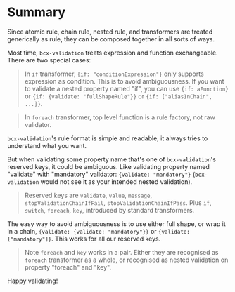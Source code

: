 # Summary

Since atomic rule, chain rule, nested rule, and transformers are treated generically as rule, they can be composed together in all sorts of ways.

Most time, `bcx-validation` treats expression and function exchangeable. There are two special cases:

> In `if` transformer, `{if: "conditionExpression"}` only supports expression as condition. This is to avoid ambiguousness. If you want to validate a nested property named "if", you can use `{if: aFunction}` or `{if: {validate: "fullShapeRule"}}` or `{if: ["aliasInChain", ...]}`.

> In `foreach` transformer, top level function is a rule factory, not raw validator.

`bcx-validation`'s rule format is simple and readable, it always tries to understand what you want.

But when validating some property name that's one of `bcx-validation`'s reserved keys, it could be ambiguous. Like validating property named "validate" with "mandatory" validator: `{validate: "mandatory"}` (`bcx-validation` would not see it as your intended nested validation).

> Reserved keys are `validate`, `value`, `message`, `stopValidationChainIfFail`, `stopValidationChainIfPass`. Plus `if`, `switch`, `foreach`, `key`, introduced by standard transformers.

The easy way to avoid ambiguousness is to use either full shape, or wrap it in a chain, `{validate: {validate: "mandatory"}}` or `{validate: ["mandatory"]}`. This works for all our reserved keys.

> Note `foreach` and `key` works in a pair. Either they are recognised as `foreach` transformer as a whole, or recognised as nested validation on property "foreach" and "key".

Happy validating!
